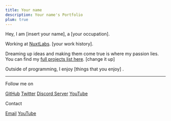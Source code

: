 ```yaml
---
title: Your name
description: Your name's Portfolio
plum: true
---
```


Hey, I am [insert your name], a [your occupation].

Working at [NuxtLabs](https://nuxtlabs.com/). [your work history].

Dreaming up ideas and making them come true is where my passion lies. You can find my [full projects list here](/projects). [change it up]

Outside of programming, I enjoy [things that you enjoy] .

---

Follow me on

<p flex="~ gap-3 wrap" class="mt--2!">
  <a href="https://github.com/" target="_blank"><span op75 i-simple-icons-github /> GitHub</a>
  <a href="https://www.twitter.com/" target="_blank"><span op75 i-ri-twitter-x-fill /> Twitter</a>
  <a href="https://discord.com" target="_blank"><span op75 i-simple-icons-discord /> Discord Server</a>
  <a href="https://www.youtube.com/anthonyfu7" target="_blank"><span op75 i-simple-icons-youtube /> YouTube</a>
</p>

Contact

<a class="text-gray-900 underline" href="mailto:hello@timn.tech">Email</a>
<a href="mailto:hello@timn.tech" target="_blank"><span op75 i-simple-icons-email /> YouTube</a>
